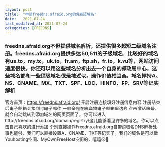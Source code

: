 ```yaml
---
layout: post
title:  "申请freedns.afraid.org的免费短域名"
date:   2021-07-24
last_modified_at: 2021-07-24
categories: [FREEDNS]
---
```


### freedns.afraid.org不但提供域名解析，还提供很多超短二级域名注册。freedns.afraid.org提供多达 50,511的子级域名，比较好的域名有us.to，my.to，uk.to，fr.am，ftp.sh，fr.to，k.vu等，网站访问速度很快，你还可以用这些域名分析出去一个自身的邮政局中心，这些域名都和一些顶级域名很是地近似，操作价值相当高。域名撑持A、NS、CNAME、MX、TXT、SPF、LOC、HINFO、RP、SRV等记实解析
官方首页：https://freedns.afraid.org/
开启注册连接填好注册信息内容
注册结束后电子邮箱会接到封电子邮件
一般全是在废弃物电子邮箱里边的.点击激话账号，就会自动跳转到添加域名的网页页面了，
你可以进入http://freedns.afraid.org/domain/registry/这儿能够看见许多的域名，你可以点击自己喜欢的进行添加
个别直接操作Freedns.afraid.org自带的域名DNS解析处事也能够，我们可以直接设置A、CNAME、TXT等记实了。我们的域名是可以做Youhosting空间、MyOwnFreeHost空间的，嘻嘻😗🤥
